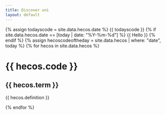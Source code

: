 ```yaml
---
title: Discover uni
layout: default
--- 
```

{% assign todayscode = site.data.hecos.date %}
{{ todayscode }}
{% if site.data.hecos.date == [today | date: "%Y-%m-%d"] %}
{{ Hello }}
{% endif %}
{% assign hecoscodeoftheday = site.data.hecos | where: "date", today %}
{% for hecos in  site.data.hecos %}
 <h1>  {{ hecos.code }} </h1>
  <h2> {{ hecos.term }} </h2>
  <p> {{ hecos.definition }} </p>
{% endfor %}

